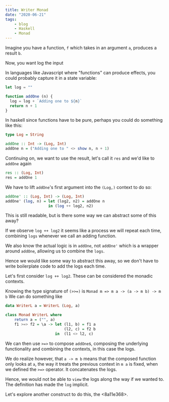 ```yaml
---
title: Writer Monad
date: "2020-06-21"
tags:
    - blog
    - Haskell
    - Monad
---
```


Imagine you have a function, `f` which takes in an argument `a`, produces a result `b`.

Now, you want log the input

In languages like Javascript where "functions" can produce effects, you could probably capture it in a state variable:

```js
let log = ""

function addOne (n) {
  log = log + `Adding one to ${n}`
  return n + 1
}
```

In haskell since functions have to be pure, perhaps you could do something like this:

```hs
type Log = String

addOne :: Int -> (Log, Int)
addOne n = ("Adding one to " <> show n, n + 1)
```

Continuing on, we want to use the result, let's call it `res` and we'd like to `addOne` again

```hs
res :: (Log, Int)
res = addOne 1
```

We have to lift `addOne`'s first argument into the `(Log,)` context to do so:

```hs
addOne' :: (Log, Int) -> (Log, Int)
addOne' (log, n) = let (log2, n2) = addOne n
                   in (log ++ log2, n2)
```

This is still readable, but is there some way we can abstract some of this away?

If we observe `log ++ log2` it seems like a process we will repeat each time, combining `logs` whenever we call an adding function.

We also know the actual logic is in `addOne`, not `addOne'` which is a wrapper around `addOne`, allowing us to combine the `logs`.

Hence we would like some way to abstract this away, so we don't have to write boilerplate code to add the logs each time.

Let's first consider `log ++ log2`. These can be considered the monadic contexts.

Knowing the type signature of `(>>=)` is `Monad m => m a -> (a -> m b) -> m b`
We can do something like

```hs
data WriterL a = WriterL (Log, a)

class Monad WriterL where 
    return a = ("", a)
    f1 >=> f2 = \a -> let (l1, b) = f1 a
                          (l2, c) = f2 b
                      in  (l1 <> l2, c)
```

We can then use `>=>` to compose `addOne`s, composing the underlying functionality and combining the contexts, in this case the logs.

We do realize however, that `a -> m b` means that the composed function only looks at `a`, the way it treats the previous context in `m a` is fixed, when we defined the `>=>` operator. It concatenates the logs.

Hence, we would not be able to `view` the logs along the way if we wanted to. The definition has made the `log` implicit.

Let's explore another construct to do this, the <8a11e368>.
